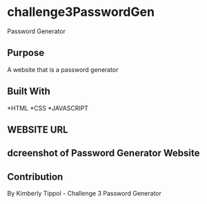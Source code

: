 # challenge3PasswordGen
Password Generator

## Purpose
A website that is a password generator

## Built With
*HTML
*CSS
*JAVASCRIPT

## WEBSITE URL

## dcreenshot of Password Generator Website

## Contribution

By Kimberly Tippol - Challenge 3 Password Generator
